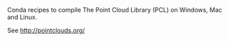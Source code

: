 Conda recipes to compile The Point Cloud Library (PCL) on Windows,
Mac and Linux.

See http://pointclouds.org/